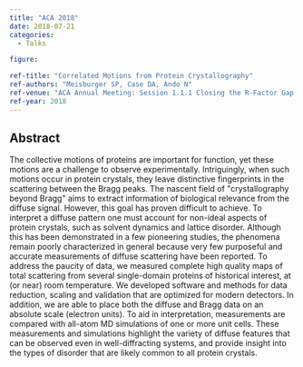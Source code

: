 ```yaml
---
title: "ACA 2018"
date: 2018-07-21
categories:
  - Talks

figure:

ref-title: "Correlated Motions from Protein Crystallography"
ref-authors: "Meisburger SP, Case DA, Ando N"
ref-venue: "ACA Annual Meeting: Session 1.1.1 Closing the R-Factor Gap in Protein Crystallography"
ref-year: 2018
---
```


## Abstract

The collective motions of proteins are important for function, yet these motions are a challenge to observe experimentally. Intriguingly, when such motions occur in protein crystals, they leave distinctive fingerprints in the scattering between the Bragg peaks. The nascent field of "crystallography beyond Bragg" aims to extract information of biological relevance from the diffuse signal. However, this goal has proven difficult to achieve. To interpret a diffuse pattern one must account for non-ideal aspects of protein crystals, such as solvent dynamics and lattice disorder. Although this has been demonstrated in a few pioneering studies, the phenomena remain poorly characterized in general because very few purposeful and accurate measurements of diffuse scattering have been reported. To address the paucity of data, we measured complete high quality maps of total scattering from several single-domain proteins of historical interest, at (or near) room temperature. We developed software and methods for data reduction, scaling and validation that are optimized for modern detectors. In addition, we are able to place both the diffuse and Bragg data on an absolute scale (electron units). To aid in interpretation, measurements are compared with all-atom MD simulations of one or more unit cells. These measurements and simulations highlight the variety of diffuse features that can be observed even in well-diffracting systems, and provide insight into the types of disorder that are likely common to all protein crystals.
